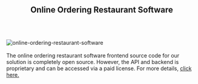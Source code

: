 <h2 style="text-align:center">Online Ordering Restaurant Software</h2><br/><br/>

![online-ordering-restaurant-software](https://admin.ninjascode.com/wp-content/uploads/2025/01/26-scaled.webp) <br/> <br/> The online ordering restaurant software frontend source code for our solution is completely open source. However, the API and backend is proprietary and can be accessed via a paid license. For more details, <a href="https://enatega.com/?utm_source=github&utm_medium=repo&utm_campaign=lambert-online-ordering-restaurant-software" target="_blank">click here.</a> 
